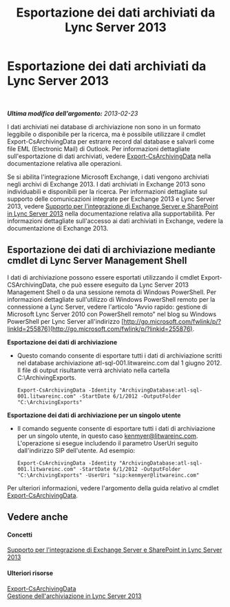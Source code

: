 ﻿---
title: Esportazione dei dati archiviati da Lync Server 2013
TOCTitle: Esportazione dei dati archiviati da Lync Server 2013
ms:assetid: 09450d54-769b-4741-924b-e390664d506f
ms:mtpsurl: https://technet.microsoft.com/it-it/library/JJ204657(v=OCS.15)
ms:contentKeyID: 49299614
ms.date: 08/24/2015
mtps_version: v=OCS.15
ms.translationtype: HT
---

# Esportazione dei dati archiviati da Lync Server 2013

 

_**Ultima modifica dell'argomento:** 2013-02-23_

I dati archiviati nei database di archiviazione non sono in un formato leggibile o disponibile per la ricerca, ma è possibile utilizzare il cmdlet Export-CsArchivingData per estrarre record dal database e salvarli come file EML (Electronic Mail) di Outlook. Per informazioni dettagliate sull'esportazione di dati archiviati, vedere [Export-CsArchivingData](export-csarchivingdata.md) nella documentazione relativa alle operazioni.

Se si abilita l'integrazione Microsoft Exchange, i dati vengono archiviati negli archivi di Exchange 2013. I dati archiviati in Exchange 2013 sono individuabili e disponibili per la ricerca. Per informazioni dettagliate sul supporto delle comunicazioni integrate per Exchange 2013 e Lync Server 2013, vedere [Supporto per l'integrazione di Exchange Server e SharePoint in Lync Server 2013](lync-server-2013-exchange-and-sharepoint-integration-support.md) nella documentazione relativa alla supportabilità. Per informazioni dettagliate sull'accesso ai dati archiviati in Exchange, vedere la documentazione di Exchange 2013.

## Esportazione dei dati di archiviazione mediante cmdlet di Lync Server Management Shell

I dati di archiviazione possono essere esportati utilizzando il cmdlet Export-CSArchivingData, che può essere eseguito da Lync Server 2013 Management Shell o da una sessione remota di Windows PowerShell. Per informazioni dettagliate sull'utilizzo di Windows PowerShell remoto per la connessione a Lync Server, vedere l'articolo "Avvio rapido: gestione di Microsoft Lync Server 2010 con PowerShell remoto" nel blog su Windows PowerShell per Lync Server all'indirizzo [http://go.microsoft.com/fwlink/p/?linkId=255876](http://go.microsoft.com/fwlink/p/?linkid=255876).

**Esportazione dei dati di archiviazione**

  - Questo comando consente di esportare tutti i dati di archiviazione scritti nel database archiviazione atl-sql-001.litwareinc.com dal 1 giugno 2012. Il file di output risultante verrà archiviato nella cartella C:\\ArchivingExports.
    
        Export-CsArchivingData -Identity "ArchivingDatabase:atl-sql-001.litwareinc.com" -StartDate 6/1/2012 -OutputFolder "C:\ArchivingExports"

**Esportazione dei dati di archiviazione per un singolo utente**

  - Il comando seguente consente di esportare tutti i dati di archiviazione per un singolo utente, in questo caso kenmyer@litwareinc.com. L'operazione si esegue includendo il parametro UserUri seguito dall'indirizzo SIP dell'utente. Ad esempio:
    
        Export-CsArchivingData -Identity "ArchivingDatabase:atl-sql-001.litwareinc.com" -StartDate 6/1/2012 -OutputFolder "C:\ArchivingExports" -UserUri "sip:kenmyer@litwareinc.com"

Per ulteriori informazioni, vedere l'argomento della guida relativo al cmdlet [Export-CsArchivingData](export-csarchivingdata.md).

## Vedere anche

#### Concetti

[Supporto per l'integrazione di Exchange Server e SharePoint in Lync Server 2013](lync-server-2013-exchange-and-sharepoint-integration-support.md)  

#### Ulteriori risorse

[Export-CsArchivingData](export-csarchivingdata.md)  
[Gestione dell'archiviazione in Lync Server 2013](lync-server-2013-managing-archiving.md)

